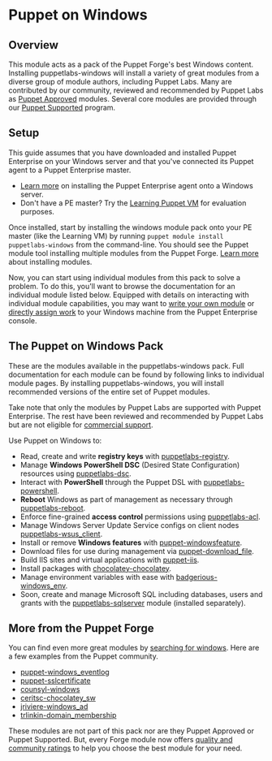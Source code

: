 # Puppet on Windows

[commercial support]: http://puppetlabs.com/services/customer-support

[searching for windows]: https://forge.puppetlabs.com/modules?utf-8=✓&sort=rank&q=windows

[puppetlabs-acl]: https://forge.puppetlabs.com/puppetlabs/acl
[puppetlabs-dsc]: https://forge.puppetlabs.com/puppetlabs/dsc
[puppetlabs-powershell]: https://forge.puppetlabs.com/puppetlabs/powershell
[puppetlabs-reboot]: https://forge.puppetlabs.com/puppetlabs/reboot
[puppetlabs-registry]: https://forge.puppetlabs.com/puppetlabs/registry
[puppetlabs-sqlserver]: https://forge.puppetlabs.com/puppetlabs/sqlserver
[puppetlabs-wsus_client]: https://forge.puppetlabs.com/puppetlabs/wsus_client

[puppet-download_file]: https://forge.puppetlabs.com/puppet/download_file
[puppet-iis]: https://forge.puppetlabs.com/puppet/iis
[puppet-windowsfeature]: https://forge.puppetlabs.com/puppet/windowsfeature

[badgerious-windows_env]: https://forge.puppetlabs.com/badgerious/windows_env
[chocolatey-chocolatey]: https://forge.puppetlabs.com/chocolatey/chocolatey
[puppet-windows_eventlog]: https://forge.puppetlabs.com/puppet/windows_eventlog
[puppet-sslcertificate]: https://forge.puppetlabs.com/puppet/sslcertificate
[counsyl-windows]: https://forge.puppetlabs.com/counsyl/windows
[ceritsc-chocolatey_sw]: https://forge.puppetlabs.com/ceritsc/chocolatey_sw
[jriviere-windows_ad]: https://forge.puppetlabs.com/jriviere/windows_ad
[trlinkin-domain_membership]: https://forge.puppetlabs.com/trlinkin/domain_membership

## Overview

This module acts as a pack of the Puppet Forge's best Windows content. Installing puppetlabs-windows will install a variety of great modules from a diverse group of module authors, including Puppet Labs. Many are contributed by our community, reviewed and recommended by Puppet Labs as [Puppet Approved](https://forge.puppetlabs.com/approved) modules. Several core modules are provided through our [Puppet Supported](https://forge.puppetlabs.com/supported) program.

## Setup

This guide assumes that you have downloaded and installed Puppet Enterprise on your Windows server and that you've connected its Puppet agent to a Puppet Enterprise master.
- [Learn more](https://docs.puppetlabs.com/pe/latest/install_windows.html) on installing the Puppet Enterprise agent onto a Windows server.
- Don't have a PE master? Try the [Learning Puppet VM](https://docs.puppetlabs.com/learning/introduction.html#get-the-free-vm) for evaluation purposes.

Once installed, start by installing the windows module pack onto your PE master (like the Learning VM) by running `puppet module install puppetlabs-windows` from the command-line. You should see the Puppet module tool installing multiple modules from the Puppet Forge. [Learn more](https://docs.puppetlabs.com/puppet/latest/reference/modules_installing.html#installing-from-the-puppet-forge) about installing modules.

Now, you can start using individual modules from this pack to solve a problem. To do this, you'll want to browse the documentation for an individual module listed below. Equipped with details on interacting with individual module capabilities, you may want to [write your own module](https://docs.puppetlabs.com/pe/latest/quick_writing_windows.html) or [directly assign work](https://docs.puppetlabs.com/pe/latest/console_classes_groups.html) to your Windows machine from the Puppet Enterprise console.

## The Puppet on Windows Pack

These are the modules available in the puppetlabs-windows pack. Full documentation for each module can be found by following links to individual module pages. By installing puppetlabs-windows, you will install recommended versions of the entire set of Puppet modules.

Take note that only the modules by Puppet Labs are supported with Puppet Enterprise. The rest have been reviewed and recommended by Puppet Labs but are not eligible for [commercial support].

Use Puppet on Windows to:
- Read, create and write **registry keys** with [puppetlabs-registry].
- Manage **Windows PowerShell DSC** (Desired State Configuration) resources using [puppetlabs-dsc].
- Interact with **PowerShell** through the Puppet DSL with [puppetlabs-powershell].
- **Reboot** Windows as part of management as necessary through [puppetlabs-reboot].
- Enforce fine-grained **access control** permissions using [puppetlabs-acl].
- Manage Windows Server Update Service configs on client nodes [puppetlabs-wsus_client].
- Install or remove **Windows features** with [puppet-windowsfeature].
- Download files for use during management via [puppet-download_file].
- Build IIS sites and virtual applications with [puppet-iis].
- Install packages with [chocolatey-chocolatey].
- Manage environment variables with ease with [badgerious-windows_env].
- Soon, create and manage Microsoft SQL including databases, users and grants with the [puppetlabs-sqlserver] module (installed separately).


## More from the Puppet Forge

You can find even more great modules by [searching for windows]. Here are a few examples from the Puppet community.

- [puppet-windows_eventlog]
- [puppet-sslcertificate]
- [counsyl-windows]
- [ceritsc-chocolatey_sw]
- [jriviere-windows_ad]
- [trlinkin-domain_membership]

These modules are not part of this pack nor are they Puppet Approved or Puppet Supported.
But, every Forge module now offers [quality and community ratings](http://puppetlabs.com/blog/new-ratings-puppet-forge-modules) to help you choose the best module for your need.
